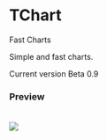 # TChart
Fast Charts

Simple and fast charts.

Current version Beta 0.9

### Preview<br /><br />
![](https://raw.githubusercontent.com/makstron/TCharts/main/info/preview.webp)<br /><br />

